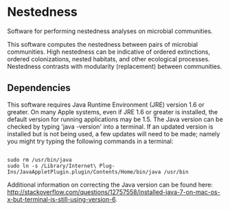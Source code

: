 # Nestedness
Software for performing nestedness analyses on microbial communities.

This software computes the nestedness between pairs of microbial communities. High nestedness can be indicative of ordered extinctions, ordered colonizations, nested habitats, and other ecological processes. Nestedness contrasts with modularity (replacement) between communities. 

## Dependencies
This software requires Java Runtime Environment (JRE) version 1.6 or greater. On many Apple systems, even if JRE 1.6 or greater is installed, the default version for running applications may be 1.5. The Java version can be checked by typing 'java -version' into a terminal. If an updated version is installed but is not being used, a few updates will need to be made; namely you might try typing the following commands in a terminal:

<pre><code>
sudo rm /usr/bin/java
sudo ln -s /Library/Internet\ Plug-Ins/JavaAppletPlugin.plugin/Contents/Home/bin/java /usr/bin
</code></pre>

Additional information on correcting the Java version can be found here: http://stackoverflow.com/questions/12757558/installed-java-7-on-mac-os-x-but-terminal-is-still-using-version-6.
